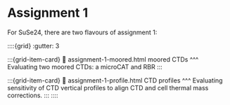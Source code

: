 # Assignment 1


For SuSe24, there are two flavours of assignment 1:

::::{grid}
:gutter: 3

:::{grid-item-card} 
:link: assignment-1-moored.html
moored CTDs
^^^
Evaluating two moored CTDs: a microCAT and RBR
:::

:::{grid-item-card} 
:link: assignment-1-profile.html
CTD profiles
^^^
Evaluating sensitivity of CTD vertical profiles to align CTD and cell thermal mass corrections.
:::
::::

